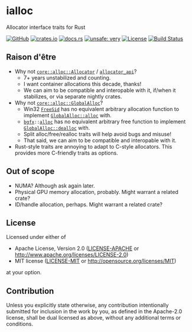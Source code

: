 # ialloc

Allocator interface traits for Rust

[![GitHub](https://img.shields.io/github/stars/MaulingMonkey/ialloc.svg?label=GitHub&style=social)](https://github.com/MaulingMonkey/ialloc)
[![crates.io](https://img.shields.io/crates/v/ialloc.svg)](https://crates.io/crates/ialloc)
[![docs.rs](https://docs.rs/ialloc/badge.svg)](https://docs.rs/ialloc)
[![unsafe: very](https://img.shields.io/badge/unsafe-very-red.svg)](https://github.com/MaulingMonkey/ialloc/search?q=unsafe+path%3Ars)
[![License](https://img.shields.io/crates/l/ialloc.svg)](https://github.com/MaulingMonkey/ialloc)
[![Build Status](https://github.com/MaulingMonkey/ialloc/workflows/Rust/badge.svg)](https://github.com/MaulingMonkey/ialloc/actions?query=workflow%3Arust)

## Raison d'être
*   Why not [`core::alloc::Allocator`](https://doc.rust-lang.org/core/alloc/trait.Allocator.html) / [`allocator_api`](https://github.com/rust-lang/rust/issues/32838)?
    *   7+ years unstabilized and counting.
    *   I want container allocations this decade, thanks!
    *   We can aim to be compatible and interopable with it, if/when it stabilizes, or via separate nightly crates.
*   Why not [`core::alloc::GlobalAlloc`](https://doc.rust-lang.org/core/alloc/trait.GlobalAlloc.html)?
    *   Win32 [`FreeSid`](https://learn.microsoft.com/en-us/windows/win32/api/securitybaseapi/nf-securitybaseapi-freesid)
        has no equivalent arbitrary allocation function to implement
        [`GlobalAlloc::alloc`](https://doc.rust-lang.org/core/alloc/trait.GlobalAlloc.html#tymethod.alloc) with.
    *   <code>[bgfx](https://github.com/bkaradzic/bgfx#readme)::[alloc](https://bkaradzic.github.io/bgfx/bgfx.html#bgfx::alloc__uint32_t)</code>
        has no equivalent arbitrary free function to implement
        [`GlobalAlloc::dealloc`](https://doc.rust-lang.org/core/alloc/trait.GlobalAlloc.html#tymethod.dealloc) with.
    *   Split alloc/free/realloc traits will help avoid bugs and misuse!
    *   That said, we can aim to be compatible and interopable with it.
*   Rust-style traits are annoying to adapt to C-style allocators.  This provides more C-friendly traits as options.

## Out of scope
*   NUMA?  Although ask again later.
*   Physical GPU memory allocation, probably.  Might warrant a related crate?
*   ID/handle allocation, perhaps.  Might warrant a related crate?



## License

Licensed under either of

* Apache License, Version 2.0 ([LICENSE-APACHE](LICENSE-APACHE) or <http://www.apache.org/licenses/LICENSE-2.0>)
* MIT license ([LICENSE-MIT](LICENSE-MIT) or <http://opensource.org/licenses/MIT>)

at your option.



## Contribution

Unless you explicitly state otherwise, any contribution intentionally submitted
for inclusion in the work by you, as defined in the Apache-2.0 license, shall be
dual licensed as above, without any additional terms or conditions.
